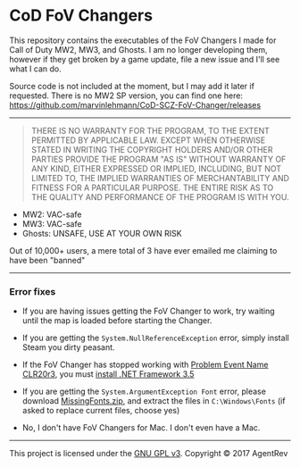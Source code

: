 # CoD FoV Changers

This repository contains the executables of the FoV Changers I made for Call of Duty MW2, MW3, and Ghosts. I am no longer developing them, however if they get broken by a game update, file a new issue and I'll see what I can do.

Source code is not included at the moment, but I may add it later if requested. There is no MW2 SP version, you can find one here: https://github.com/marvinlehmann/CoD-SCZ-FoV-Changer/releases

---

> THERE IS NO WARRANTY FOR THE PROGRAM, TO THE EXTENT PERMITTED BY APPLICABLE LAW.  EXCEPT WHEN OTHERWISE STATED IN WRITING THE COPYRIGHT HOLDERS AND/OR OTHER PARTIES PROVIDE THE PROGRAM "AS IS" WITHOUT WARRANTY OF ANY KIND, EITHER EXPRESSED OR IMPLIED, INCLUDING, BUT NOT LIMITED TO, THE IMPLIED WARRANTIES OF MERCHANTABILITY AND FITNESS FOR A PARTICULAR PURPOSE.  THE ENTIRE RISK AS TO THE QUALITY AND PERFORMANCE OF THE PROGRAM IS WITH YOU.

 - MW2: VAC-safe
 - MW3: VAC-safe
 - Ghosts: UNSAFE, USE AT YOUR OWN RISK

Out of 10,000+ users, a mere total of 3 have ever emailed me claiming to have been "banned"

---

### Error fixes

- If you are having issues getting the FoV Changer to work, try waiting until the map is loaded before starting the Changer.

- If you are getting the `System.NullReferenceException` error, simply install Steam you dirty peasant.

- If the FoV Changer has stopped working with [Problem Event Name CLR20r3](https://i.imgur.com/7heWwTW.png), you must [install .NET Framework 3.5](https://www.techhit.com/how-to/install-.net-3.5.1/windows7/)

- If you are getting the `System.ArgumentException Font` error, please download [MissingFonts.zip](https://github.com/AgentRev/CoD-FoV-Changers/raw/master/MissingFonts.zip), and extract the files in `C:\Windows\Fonts` (if asked to replace current files, choose yes)

- No, I don't have FoV Changers for Mac. I don't even have a Mac.

---

This project is licensed under the [GNU GPL v3](http://tldrlegal.com/l/gpl-3.0). Copyright © 2017 AgentRev
